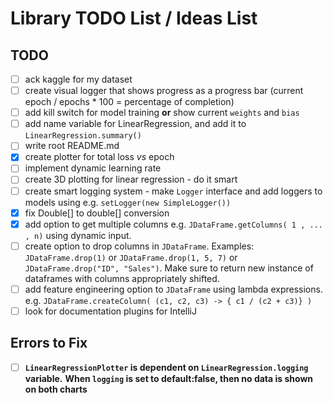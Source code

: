 # Library TODO List / Ideas List

## TODO
- [ ] ack kaggle for my dataset
- [ ] create visual logger that shows progress as a progress bar (current epoch / epochs * 100 = percentage of completion)
- [ ] add kill switch for model training **or** show current `weights` and `bias`
- [ ] add name variable for LinearRegression, and add it to `LinearRegression.summary()`
- [ ] write root README.md
- [x] create plotter for total loss *vs* epoch
- [ ] implement dynamic learning rate
- [ ] create 3D plotting for linear regression - do it smart
- [ ] create smart logging system - make `Logger` interface and add loggers to models using e.g. `setLogger(new SimpleLogger())`
- [x] fix Double[] to double[] conversion
- [x] add option to get multiple columns e.g. `JDataFrame.getColumns( 1 , ... , n)` using dynamic input.
- [ ] create option to drop columns in `JDataFrame`. Examples: `JDataFrame.drop(1)` or `JDataFrame.drop(1, 5, 7)` or `JDataFrame.drop("ID", "Sales")`. Make sure to return new instance of dataframes with columns appropriately shifted. 
- [ ] add feature engineering option to `JDataFrame` using lambda expressions. e.g. `JDataFrame.createColumn( (c1, c2, c3) -> { c1 / (c2 + c3)} )` 
- [ ] look for documentation plugins for IntelliJ

## Errors to Fix
- [ ] **`LinearRegressionPlotter` is dependent on `LinearRegression.logging` variable.**  **When `logging` is set to default:false, then no data is shown on both charts**
